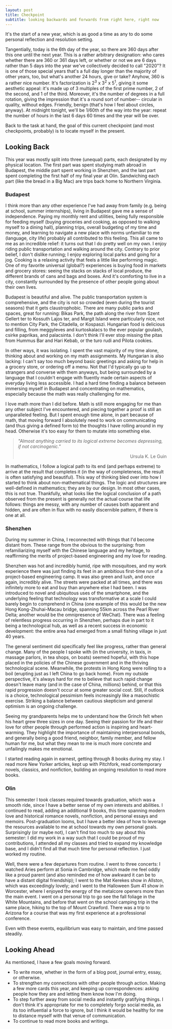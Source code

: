 ```yaml
---
layout: post
title: Checkpoint
subtitle: looking backwards and forwards from right here, right now
---
```

It's the start of a new year, which is as good a time as any to do some personal reflection and resolution setting.

Tangentially, today is the 6th day of the year, so there are 360 days after this one until the next year. This is a rather arbitrary designation: who cares whether there are 360 or 361 days left, or whether or not we are 6 days rather than 5 days into the year we've collectively decided to call "2020"? It is one of those special years that's a full day longer than the majority of other years, too, but what's another 24 hours, give or take? Anyhow, 360 is a rather nice number. It's factorization is 2<sup>3</sup> x 3<sup>2</sup> x 5<sup>1</sup>, giving it some aesthetic appeal: it's made up of 3 multiples of the first prime number, 2 of the second, and 1 of the third. Moreover, it's the number of degrees in a full rotation, giving the impression that it's a round sort of number-- circular in quality, without edges. Friendly, benign (that's how I feel about circles, anyway). At midnight tonight, we'll be 1/60th of the way into the year: repeat the number of hours in the last 6 days 60 times and the year will be over.

Back to the task at hand, the goal of this current checkpoint (and most checkpoints, probably) is to locate myself in the present.

## Looking Back
This year was mostly split into three (unequal) parts, each designated by my physical location. The first part was spent studying math abroad in Budapest, the middle part spent working in Shenzhen, and the last part spent completing the first half of my final year at Olin. Sandwiching each part (like the bread in a Big Mac) are trips back home to Northern Virginia.

### Budapest
I think more than any other experience I've had away from family (e.g. being at school, summer internships), living in Budapest gave me a sense of independence. Paying my monthly rent and utilities, being fully responsible for feeding myself (buying groceries and cooking, as opposed to walking myself to a dining hall), planning trips, overall budgeting of my time and money, and learning to navigate a new place with norms unfamiliar to me (language, city life) probably all contributed to this feeling. This all came to me as an incredible relief: it turns out that I do pretty well on my own. I enjoy riding public transportation and walking around the city. Contrary to prior belief, I don't dislike running; I enjoy exploring local parks and going for a jog. Cooking is a relaxing activity that feels a little like performing magic. One of my favorite universal (global?) experiences is buying food in markets and grocery stores: seeing the stacks on stacks of local produce, the different brands of cans and bags and boxes. And it's comforting to live in a city, constantly surrounded by the presence of other people going about their own lives.

Budapest is beautiful and alive. The public transportation system is comprehensive, and the city is not so crowded (even during the tourist seasons) that it gets claustrophobic. There are many public parks and spaces, great for running: Bikas Park, the path along the river from Szent Gellert ter to Kossuth Lajos ter, and Margit Island were particularly nice, not to mention City Park, the Citadella, or Kospaszi. Hungarian food is delicious and filling, from meggyleves and kurtoskalacs to the ever popular goulash, csirke paprikas, and palacsinta. I don't think I'll ever stop missing the pitas from Hummus Bar and Hari Kebab, or the turo rudi and Pilota cookies.

In other ways, it was isolating. I spent the vast majority of my time alone, thinking about and working on my math assignments. My Hungarian is also lacking: I can't say too much beyond basic greetings and asking for help in a grocery store, or ordering off a menu. Not that I'd typically go up to strangers and converse with them anyways, but being surrounded by a language that I couldn't engage with fluently made certain aspects of everyday living less accessible. I had a hard time finding a balance between immersing myself in Budapest and concentrating on mathematics, especially because the math was really challenging for me.

I love math more than I did before. Math is still more engaging for me than any other subject I've encountered, and piecing together a proof is still an unparalleled feeling. But I spent enough time alone, in part because of math, that moving forward I absolutely need to work on communicating (and thus giving a defined form to) the thoughts I have rolling around in my head. Otherwise it's too easy for them to mutate into something else.

> _"Almost anything carried to its logical extreme becomes depressing, if not carcinogenic."_
> <div style="text-align: right">Ursula K. Le Guin</div>

 In mathematics, I follow a logical path to its end (and perhaps extreme) to arrive at the result that completes it (in the way of completeness, the result is often satisfying and beautiful). This way of thinking bled over into how I started to think about non-mathematical things. The logic and structures are well-defined in mathematics; they are by our design. In most other cases, this is not true. Thankfully, what looks like the logical conclusion of a path observed from the present is generally not the actual course that life follows: things are messy, with any number of causes both apparent and hidden, and are often in flux with no easily discernible pattern, if there is one at all.

### Shenzhen
During my summer in China, I reconnected with things that I'd become distant from. These range from the obvious to the surprising: from refamiliarizing myself with the Chinese language and my heritage, to reaffirming the merits of project-based engineering and my love for reading.

Shenzhen was hot and incredibly humid, ripe with mosquitoes, and my work experience there was just finding its feet in an ambitious first-time run of a project-based engineering camp. It was also green and lush, and once again, incredibly alive. The streets were packed at all times, and there was infinitely more to eat and buy than anywhere else I had been. I was introduced to novel and ubiquitous uses of the smartphone, and the underlying feeling that technology was transformative at a scale I could barely begin to comprehend in China (one example of this would be the new Hong Kong-Zhuhai-Macau bridge, spanning 55km across the Pearl River Delta; another would be the omnipresence of WeChat). There was a feeling of relentless progress occurring in Shenzhen, perhaps due in part to it being a technological hub, as well as a recent success in economic development: the entire area had emerged from a small fishing village in just 40 years.

The general sentiment did specifically feel like progress, rather than general change. Many of the people I spoke with (in the university, in taxis, in massage parlors, in tea shops, on boats) seemed hopeful, with this hope placed in the policies of the Chinese government and in the thriving technological scene. Meanwhile, the protests in Hong Kong were rolling to a boil (erupting just as I left China to go back home). From my outside perspective, it's always hard for me to believe that such rapid change doesn't leave many (and in the case of China, millions) behind, or that this rapid progression doesn't occur at some greater social cost. Still, if outlook is a choice, technological pessimism feels increasingly like a masochistic exercise. Striking a balance between cautious skepticism and general optimism is an ongoing challenge.

Seeing my grandparents helps me to understand how the Grinch felt when his heart grew three sizes in one day. Seeing their passion for life and their love for other people through performed action is inspiring and heart-warming. They highlight the importance of maintaining interpersonal bonds, and generally being a good friend, neighbor, family member, and fellow human for me, but what they mean to me is much more concrete and unfailingly makes me emotional.

I started reading again in earnest, getting through 8 books during my stay. I read more New Yorker articles, kept up with Pitchfork, read contemporary novels, classics, and nonfiction, building an ongoing resolution to read more books.

### Olin
This semester I took classes required towards graduation, which was a smooth ride, since I have a better sense of my own interests and abilities. I continued to read, adding an additional 9 books, this time spanning modern love and historical romance novels, nonfiction, and personal essays and memoirs. Post-graduation looms, but I have a better idea of how to leverage the resources available to me at school towards my own personal goals. Surprisingly (or maybe not), I can't find too much to say about this semester: I did my work in a way such that I could be proud of my contributions, I attended all my classes and tried to expand my knowledge base, and I didn't find all that much time for personal reflection. I just worked my routine.

Well, there were a few departures from routine. I went to three concerts: I watched Aries perform at Sonia in Cambridge, which made me feel oddly like a proud parent (and also reminded me of how awkward it can be to have a distant digital friendship); I went to the Mat Kerekes show in Allston, which was exceedingly lovely; and I went to the Halloween Sum 41 show in Worcester, where I enjoyed the energy of the metalcore openers more than the main event. I went on a personal trip to go see the fall foliage in the White Mountains, and before that went on the school camping trip in the same place, hiking to the top of Mount Crawford. There was a trip to Arizona for a course that was my first experience at a professional conference.

Even with these events, equilibrium was easy to maintain, and time passed steadily.

## Looking Ahead
As mentioned, I have a few goals moving forward.
- To write more, whether in the form of a blog post, journal entry, essay, or otherwise.
- To strengthen my connections with other people through action. Making a few more cards this year, and keeping up correspondences: asking people how they are and letting them know how I'm doing.
- To step further away from social media and instantly gratifying things. I don't think it's appropriate for me to completely forgo social media, as its too influential a force to ignore, but I think it would be healthy for me to distance myself with that venue of communication.
- To continue to read more books and writings.
